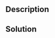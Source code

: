 <!--
THANK YOU for your Pull Request. Please provide additional information about proposed 
changes below.

Code changes (e.g. bug fixes and new features) should include:
- tests
- documentation

Contributors guide: https://github.com/Kr1ptal/ethers-kt/blob/master/CONTRIBUTING.md
-->

## Description

<!--
Please provide the context and rationale for your proposed changes. 

What is the specific issue you intend to address? In some cases, no issue exists, and you should provide
the motivation for making this change.
-->

## Solution

<!--
Please provide a concise summary of the solution and offer the context required for 
understanding the code changes.

If you have any pseudocode, sketches, snapshots, links or other resources explaining
the solution, please include those as well.
-->
